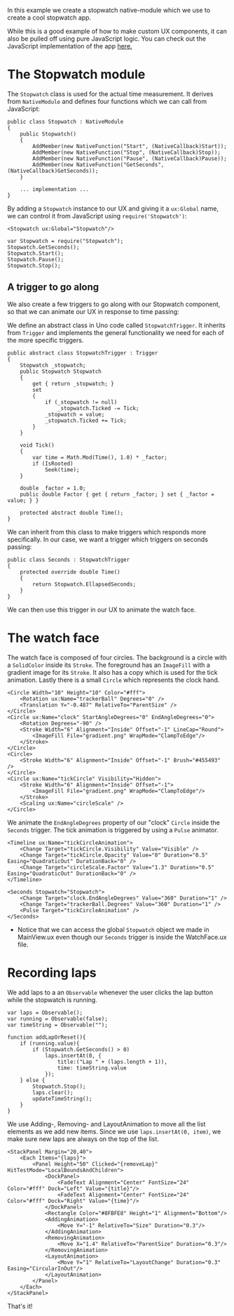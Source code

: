 In this example we create a stopwatch native-module which we use to create a cool stopwatch app.

While this is a good example of how to make custom UX components, it can also be pulled off using pure JavaScript logic. You can check out the JavaScript implementation of the app [here.](../stopwatch-javascript/example.md)

# The Stopwatch module

The `Stopwatch` class is used for the actual time measurement. It derives from `NativeModule` and defines four functions which we can call from JavaScript:

```
public class Stopwatch : NativeModule
{
	public Stopwatch()
	{
		AddMember(new NativeFunction("Start", (NativeCallback)Start));
		AddMember(new NativeFunction("Stop", (NativeCallback)Stop));
		AddMember(new NativeFunction("Pause", (NativeCallback)Pause));
		AddMember(new NativeFunction("GetSeconds", (NativeCallback)GetSeconds));
	}

	... implementation ...
}
```

By adding a `Stopwatch` instance to our UX and giving it a `ux:Global` name, we can control it from JavaScript using `require('Stopwatch')`:

```
<Stopwatch ux:Global="Stopwatch"/>
```
```
var Stopwatch = require("Stopwatch");
Stopwatch.GetSeconds();
Stopwatch.Start();
Stopwatch.Pause();
Stopwatch.Stop();
```

##  A trigger to go along

We also create a few triggers to go along with our Stopwatch component, so that we can animate our UX in response to time passing:

We define an abstract class in Uno code called `StopwatchTrigger`. It inherits from `Trigger` and implements the general functionality we need for each of the more specific triggers.

```
public abstract class StopwatchTrigger : Trigger
{
	Stopwatch _stopwatch;
	public Stopwatch Stopwatch
	{
		get { return _stopwatch; }
		set
		{
			if (_stopwatch != null)
				_stopwatch.Ticked -= Tick;
			_stopwatch = value;
			_stopwatch.Ticked += Tick;
		}
	}

	void Tick()
	{
		var time = Math.Mod(Time(), 1.0) * _factor;
		if (IsRooted)
			Seek(time);
	}

	double _factor = 1.0;
	public double Factor { get { return _factor; } set { _factor = value; } }

	protected abstract double Time();
}
```

We can inherit from this class to make triggers which responds more specifically. In our case, we want a trigger which triggers on seconds passing:

```
public class Seconds : StopwatchTrigger
{
	protected override double Time()
	{
		return Stopwatch.EllapsedSeconds;
	}
}
```

We can then use this trigger in our UX to animate the watch face.


# The watch face
The watch face is composed of four circles. The background is a circle with a `SolidColor` inside its `Stroke`. The foreground has an `ImageFill` with a gradient image for its `Stroke`. It also has a copy which is used for the tick animation. Lastly there is a small `Circle` which represents the clock hand.

<!-- snippet-begin:code/WatchFace.ux:WatchFaceCircles -->

```
<Circle Width="10" Height="10" Color="#fff">
    <Rotation ux:Name="trackerBall" Degrees="0" />
    <Translation Y="-0.487" RelativeTo="ParentSize" />
</Circle>
<Circle ux:Name="clock" StartAngleDegrees="0" EndAngleDegrees="0">
    <Rotation Degrees="-90" />
    <Stroke Width="6" Alignment="Inside" Offset="-1" LineCap="Round">
        <ImageFill File="gradient.png" WrapMode="ClampToEdge"/>
    </Stroke>
</Circle>
<Circle>
    <Stroke Width="6" Alignment="Inside" Offset="-1" Brush="#455493" />
</Circle>
<Circle ux:Name="tickCircle" Visibility="Hidden">
    <Stroke Width="6" Alignment="Inside" Offset="-1">
        <ImageFill File="gradient.png" WrapMode="ClampToEdge"/>
    </Stroke>
    <Scaling ux:Name="circleScale" />
</Circle>
```

<!-- snippet-end -->


We animate the `EndAngleDegrees` property of our "clock" `Circle` inside the `Seconds` trigger.
The tick animation is triggered by using a `Pulse` animator.

<!-- snippet-begin:code/WatchFace.ux:WatchFaceAnimation -->

```
<Timeline ux:Name="tickCircleAnimation">
    <Change Target="tickCircle.Visibility" Value="Visible" />
    <Change Target="tickCircle.Opacity" Value="0" Duration="0.5" Easing="QuadraticOut" DurationBack="0" />
    <Change Target="circleScale.Factor" Value="1.3" Duration="0.5" Easing="QuadraticOut" DurationBack="0" />
</Timeline>

<Seconds Stopwatch="Stopwatch">
    <Change Target="clock.EndAngleDegrees" Value="360" Duration="1" />
    <Change Target="trackerBall.Degrees" Value="360" Duration="1" />
    <Pulse Target="tickCircleAnimation" />
</Seconds>
```

<!-- snippet-end -->

* Notice that we can access the global `Stopwatch` object we made in MainView.ux even though our `Seconds` trigger is inside the WatchFace.ux file.

# Recording laps

We add laps to a an `Observable` whenever the user clicks the lap button while the stopwatch is running.

<!-- snippet-begin:code/MainView.js:Fields -->

```
var laps = Observable();
var running = Observable(false);
var timeString = Observable("");
```

<!-- snippet-end -->

<!-- snippet-begin:code/MainView.js:AddLap -->

```
function addLapOrReset(){
    if (running.value){
        if (Stopwatch.GetSeconds() > 0)
            laps.insertAt(0, {
                title:("Lap " + (laps.length + 1)),
                time: timeString.value
            });
    } else {
        Stopwatch.Stop();
        laps.clear();
        updateTimeString();
    }
}
```

<!-- snippet-end -->

We use Adding-, Removing- and LayoutAnimation to move all the list elements as we add new items. Since we use `laps.insertAt(0, item)`, we make sure new laps are always on the top of the list.

<!-- snippet-begin:code/MainView.ux:LapsUX -->

```
<StackPanel Margin="20,40">
    <Each Items="{laps}">
        <Panel Height="50" Clicked="{removeLap}" HitTestMode="LocalBoundsAndChildren">
            <DockPanel>
                <FadeText Alignment="Center" FontSize="24" Color="#fff" Dock="Left" Value="{title}"/>
                <FadeText Alignment="Center" FontSize="24" Color="#fff" Dock="Right" Value="{time}"/>
            </DockPanel>
            <Rectangle Color="#8FBFE8" Height="1" Alignment="Bottom"/>
            <AddingAnimation>
                <Move Y="-1" RelativeTo="Size" Duration="0.3"/>
            </AddingAnimation>
            <RemovingAnimation>
                <Move X="1.4" RelativeTo="ParentSize" Duration="0.3"/>
            </RemovingAnimation>
            <LayoutAnimation>
                <Move Y="1" RelativeTo="LayoutChange" Duration="0.3" Easing="CircularInOut"/>
            </LayoutAnimation>
        </Panel>
    </Each>
</StackPanel>
```

<!-- snippet-end -->

That's it!
